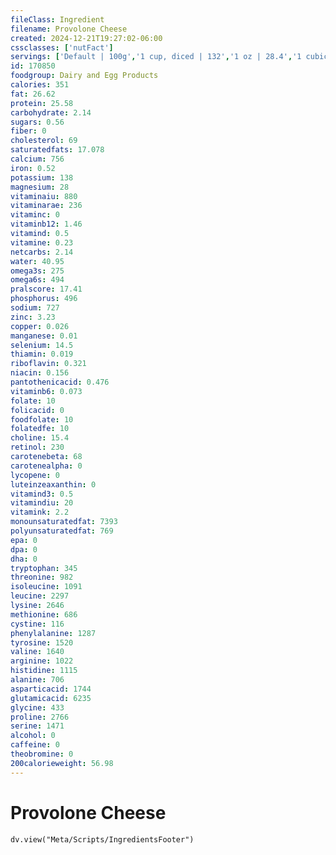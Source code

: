 ```yaml
---
fileClass: Ingredient
filename: Provolone Cheese
created: 2024-12-21T19:27:02-06:00
cssclasses: ['nutFact']
servings: ['Default | 100g','1 cup, diced | 132','1 oz | 28.4','1 cubic inch | 17','1 slice (1 oz) | 28','1 package (6 oz) | 170']
id: 170850
foodgroup: Dairy and Egg Products
calories: 351
fat: 26.62
protein: 25.58
carbohydrate: 2.14
sugars: 0.56
fiber: 0
cholesterol: 69
saturatedfats: 17.078
calcium: 756
iron: 0.52
potassium: 138
magnesium: 28
vitaminaiu: 880
vitaminarae: 236
vitaminc: 0
vitaminb12: 1.46
vitamind: 0.5
vitamine: 0.23
netcarbs: 2.14
water: 40.95
omega3s: 275
omega6s: 494
pralscore: 17.41
phosphorus: 496
sodium: 727
zinc: 3.23
copper: 0.026
manganese: 0.01
selenium: 14.5
thiamin: 0.019
riboflavin: 0.321
niacin: 0.156
pantothenicacid: 0.476
vitaminb6: 0.073
folate: 10
folicacid: 0
foodfolate: 10
folatedfe: 10
choline: 15.4
retinol: 230
carotenebeta: 68
carotenealpha: 0
lycopene: 0
luteinzeaxanthin: 0
vitamind3: 0.5
vitamindiu: 20
vitamink: 2.2
monounsaturatedfat: 7393
polyunsaturatedfat: 769
epa: 0
dpa: 0
dha: 0
tryptophan: 345
threonine: 982
isoleucine: 1091
leucine: 2297
lysine: 2646
methionine: 686
cystine: 116
phenylalanine: 1287
tyrosine: 1520
valine: 1640
arginine: 1022
histidine: 1115
alanine: 706
asparticacid: 1744
glutamicacid: 6235
glycine: 433
proline: 2766
serine: 1471
alcohol: 0
caffeine: 0
theobromine: 0
200calorieweight: 56.98
---
```


# Provolone Cheese

```dataviewjs
dv.view("Meta/Scripts/IngredientsFooter")
```